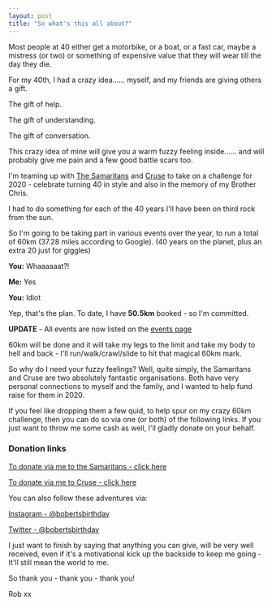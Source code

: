 ```yaml
---
layout: post
title: "So what's this all about?"
---
```


Most people at 40 either get a motorbike, or a boat, or a fast car, maybe a mistress (or two) or something of expensive value that they will wear till the day they die.

For my 40th, I had a crazy idea...... myself, and my friends are giving others a gift.

The gift of help.

The gift of understanding.

The gift of conversation.

This crazy idea of mine will give you a warm fuzzy feeling inside...... and will probably give me pain and a few good battle scars too.

I'm teaming up with [The Samaritans](https://www.samaritans.org) and [Cruse](https://www.cruse.org.uk) to take on a challenge for 2020 -  celebrate turning 40 in style and also in the memory of my Brother Chris.

I had to do something for each of the 40 years I'll have been on third rock from the sun.

So I'm going to be taking part in various events over the year, to run a total of 60km (37.28 miles according to Google). (40 years on the planet, plus an extra 20 just for giggles)

**You:** Whaaaaaat?!

**Me:** Yes

**You:** Idiot

Yep, that's the plan. To date, I have **50.5km** booked - so I'm committed.

**UPDATE** - All events are now listed on the [events page](/events.html)

60km will be done and it will take my legs to the limit and take my body to hell and back - I'll run/walk/crawl/slide to hit that magical 60km mark.

So why do I need your fuzzy feelings? Well, quite simply, the Samaritans and Cruse are two absolutely fantastic organisations. Both have very personal connections to myself and the family, and I wanted to help fund raise for them in 2020.

If you feel like dropping them a few quid, to help spur on my crazy 60km challenge, then you can do so via one (or both) of the following links. If you just want to throw me some cash as well, I'll gladly donate on your behalf.

### Donation links

[To donate via me to the Samaritans - click here](https://www.justgiving.com/fundraising/skeddy-samaritans)

[To donate via me to Cruse - click here](https://www.justgiving.com/fundraising/skeddy-cruse)

You can also follow these adventures via:

[Instagram - @bobertsbirthday](https://www.instagram.com/bobertsbirthday)

[Twitter - @bobertsbirthday](https://twitter.com/BobertsBirthday)

I just want to finish by saying that anything you can give, will be very well received, even if it's a motivational kick up the backside to keep me going - It'll still mean the world to me.

So thank you - thank you - thank you!

Rob xx
